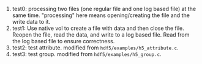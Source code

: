 1. test0: processing two files (one regular file and one log based file) at the same time. "processing" here means opening/creating the file and the write data to it.
2. test1: Use native vol to create a file with data and then close the file. Reopen the file, read the data, and write to a log based file. Read from the log based file to ensure correctness. 
3. test2: test attribute. modified from `hdf5/examples/h5_attribute.c`.
4. test3: test group. modified from `hdf5/examples/h5_group.c`.
